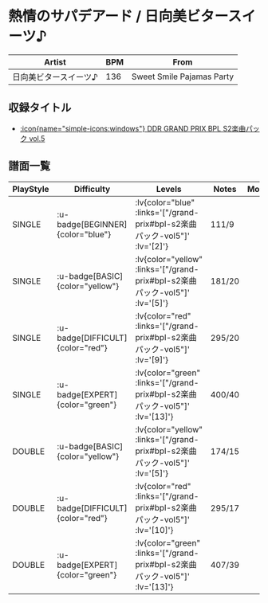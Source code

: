# 熱情のサパデアード / 日向美ビタースイーツ♪

|Artist|BPM|From|
|------|---|----|
|日向美ビタースイーツ♪|136|Sweet Smile Pajamas Party|

## 収録タイトル

- [ :icon{name="simple-icons:windows"} DDR GRAND PRIX BPL S2楽曲パック vol.5](/grand-prix#bpl-s2楽曲パック-vol5)

## 譜面一覧

|PlayStyle|Difficulty|Levels|Notes|Movie|
|---------|----------|------|-----|-----|
|SINGLE| :u-badge[BEGINNER]{color="blue"} | :lv{color="blue" :links='["/grand-prix#bpl-s2楽曲パック-vol5"]' :lv='[2]'} |111/9||
|SINGLE| :u-badge[BASIC]{color="yellow"} | :lv{color="yellow" :links='["/grand-prix#bpl-s2楽曲パック-vol5"]' :lv='[5]'} |181/20||
|SINGLE| :u-badge[DIFFICULT]{color="red"} | :lv{color="red" :links='["/grand-prix#bpl-s2楽曲パック-vol5"]' :lv='[9]'} |295/20||
|SINGLE| :u-badge[EXPERT]{color="green"} | :lv{color="green" :links='["/grand-prix#bpl-s2楽曲パック-vol5"]' :lv='[13]'} |400/40||
|DOUBLE| :u-badge[BASIC]{color="yellow"} | :lv{color="yellow" :links='["/grand-prix#bpl-s2楽曲パック-vol5"]' :lv='[5]'} |174/15||
|DOUBLE| :u-badge[DIFFICULT]{color="red"} | :lv{color="red" :links='["/grand-prix#bpl-s2楽曲パック-vol5"]' :lv='[10]'} |295/17||
|DOUBLE| :u-badge[EXPERT]{color="green"} | :lv{color="green" :links='["/grand-prix#bpl-s2楽曲パック-vol5"]' :lv='[13]'} |407/39||
